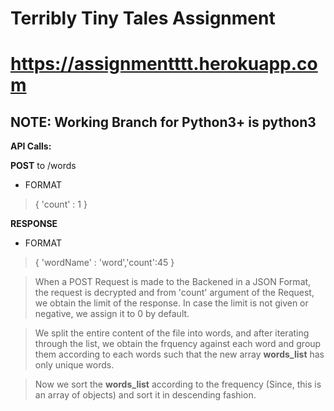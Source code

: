    # Terribly Tiny Tales Assignment
# https://assignmentttt.herokuapp.com

## NOTE: Working Branch for Python3+ is python3

**API Calls:**

**POST** to /words

* FORMAT
> { 'count' : 1 }

**RESPONSE**

* FORMAT
> { 'wordName' : 'word','count':45 }

>When a POST Request is made to the Backened in a JSON Format, the request is decrypted and from 'count' argument of the Request, we obtain the limit of the response. In case the limit is not given or negative, we assign it to 0 by default. 

> We split the entire content of the file into words, and after iterating through the list, we obtain the frquency against each word and group them according to each words such that the new array **words_list** has only unique words.

> Now we sort the **words_list** according to the frequency (Since, this is an array of objects) and sort it in descending fashion.
